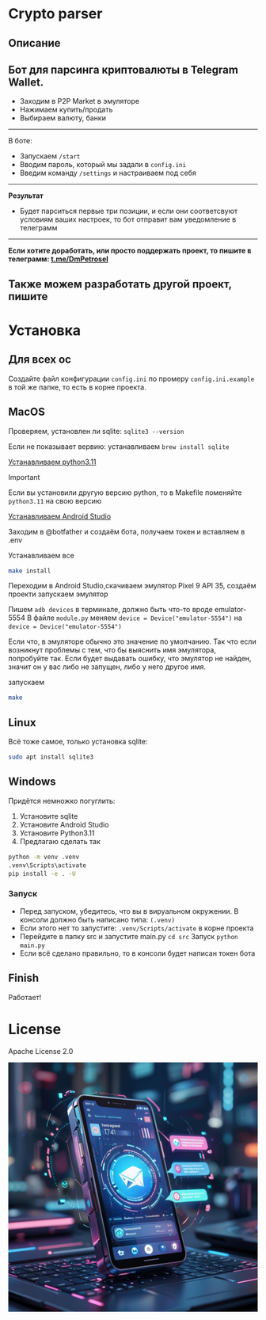 # Crypto parser
## Описание

Бот для парсинга криптовалюты в Telegram Wallet.
---
- Заходим в P2P Market в эмуляторе
- Нажимаем купить/продать
- Выбираем валюту, банки
---
В боте:
- Запускаем `/start`
- Вводим пароль, который мы задали в `config.ini`
- Введим команду `/settings` и настраиваем под себя
---
**Результат**

- Будет парситься первые три позиции, и если они соответсвуют условиям ваших настроек, то бот отправит вам уведомление в телеграмм

---
**Если хотите доработать, или просто поддержать проект, то пишите в телеграмм: [t.me/DmPetrosel](http://t.me/DmPetrosel)**

Также можем разработать другой проект, пишите
---

# Установка


## Для всех ос

Создайте файл конфигурации `config.ini` по промеру `config.ini.example` в той же папке, то есть в корне проекта.

## MacOS

Проверяем, установлен ли sqlite: `sqlite3 --version`

Если не показывает вервию: устанавливаем `brew install sqlite`

[Устанавливаем python3.11](https://www.python.org/downloads/macos/)

> [!Important]
> Если вы установили другую версию python, то в Makefile поменяйте `python3.11` на свою версию

[Устанавливаем Android Studio](https://developer.android.com/studio?hl=ru)

Заходим в @botfather и создаём бота, получаем токен и вставляем в .env

Устанавливаем все
```bash
make install
```
Переходим в Android Studio,скачиваем эмулятор Pixel 9 API 35, создаём проекти запускаем эмулятор

Пишем `adb devices` в терминале, должно быть что-то вроде emulator-5554
В файле `module.py` меняем `device = Device("emulator-5554")` на `device = Device("emulator-5554")`

Если что, в эмуляторе обычно это значение по умолчанию. Так что если возникнут проблемы с тем, что бы выяснить имя эмулятора, попробуйте так. Если будет выдавать ошибку, что эмулятор не найден, значит он у вас либо не запущен, либо у него другое имя.

запускаем
```bash
make
```

## Linux

Всё тоже самое, только установка sqlite:

```bash
sudo apt install sqlite3
```

## Windows

Придётся немножко погуглить:
1. Установите sqlite
2. Установите Android Studio
3. Установите Python3.11
4. Предлагаю сделать так
```bash
python -m venv .venv
.venv\Scripts\activate
pip install -e . -U
```

### Запуск
- Перед запуском, убедитесь, что вы в вируальном окружении. В консоли должно быть написано типа: `(.venv)`
- Если этого нет то запустите:
`.venv/Scripts/activate` в корне проекта
- Перейдите в папку src и запустите main.py
`cd src`
Запуск
`python main.py`
- Если всё сделано правильно, то в консоли будет написан токен бота

## Finish


Работает!

# License

Apache License 2.0

![Basebot](./img/baner.jpg)
